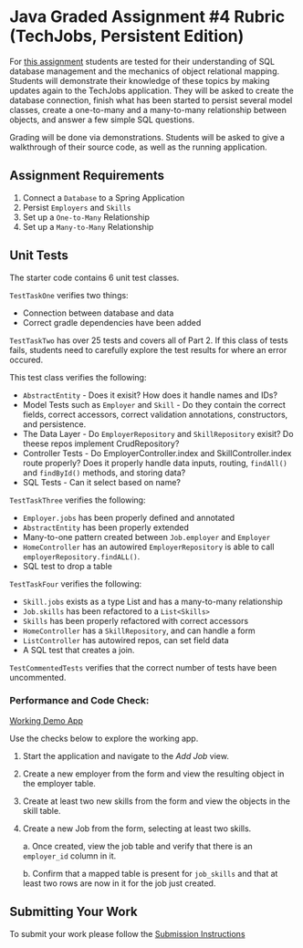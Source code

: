 # Java Graded Assignment #4 Rubric (TechJobs, Persistent Edition)

For [this assignment](https://education.launchcode.org/java-web-development/assignments/tech-jobs-persistent.html) students are tested for their understanding of SQL database management and the mechanics of object relational mapping. Students will demonstrate their knowledge of these topics by making updates again to the TechJobs application.
They will be asked to create the database connection, finish what has been started to persist several model classes, 
create a one-to-many and a many-to-many relationship between objects, and answer a few simple SQL questions.

Grading will be done via demonstrations. Students will be asked to give a walkthrough of their source code,
as well as the running application.

## Assignment Requirements

1. Connect a `Database` to a Spring Application
2. Persist `Employers` and `Skills`
3. Set up a `One-to-Many` Relationship
4. Set up a `Many-to-Many` Relationship

## Unit Tests

The starter code contains 6 unit test classes.

`TestTaskOne` verifies two things: 
   * Connection between database and data
   * Correct gradle dependencies have been added

`TestTaskTwo` has over 25 tests and covers all of Part 2.  If this class of tests fails, students need to carefully explore the test results for where an error occured.  

This test class verifies the following:
   * `AbstractEntity` - Does it exisit? How does it handle names and IDs?
   * Model Tests such as `Employer` and `Skill` - Do they contain the correct fields, correct accessors, correct validation annotations, constructors, and persistence.
   * The Data Layer - Do `EmployerRepository` and `SkillRepository` exisit?  Do theese repos implement CrudRepository? 
   * Controller Tests - Do EmployerController.index and SkillController.index route properly? Does it properly handle data inputs, routing, `findAll()` and `findById()` methods, and storing data?
   * SQL Tests - Can it select based on name? 

`TestTaskThree` verifies the following: 
* `Employer.jobs` has been properly defined and annotated
* `AbstractEntity` has been properly extended
* Many-to-one pattern created between `Job.employer` and `Employer`
* `HomeController` has an autowired `EmployerRepository` is able to call `employerRepository.findALL()`.
* SQL test to drop a table

`TestTaskFour` verifies the following:
* `Skill.jobs` exists as a type List and has a many-to-many relationship
* `Job.skills` has been refactored to a `List<Skills>`
* `Skills` has been properly refactored with correct accessors
* `HomeController` has a `SkillRepository`, and can handle a form 
* `ListController` has autowired repos, can set field data
* A SQL test that creates a join.

`TestCommentedTests` verifies that the correct number of tests have been uncommented. 

### Performance and Code Check:

[Working Demo App](https://techjobs-persistent.launchcodetechnicaltraining.org/)

Use the checks below to explore the working app.

1. Start the application and navigate to the *Add Job* view.
1. Create a new employer from the form and view the resulting object in the employer table.
1. Create at least two new skills from the form and view the objects in the skill table.
1. Create a new Job from the form, selecting at least two skills. 

   a. Once created, view the job table and verify that there is an ``employer_id`` column in it. 
     
   b. Confirm that a mapped table is present for ``job_skills`` and that at least two rows are now in it
      for the job just created.

## Submitting Your Work

To submit your work please follow the [Submission Instructions](https://education.launchcode.org/java-web-development/assignments/hello-world.html#submitting-your-work)
